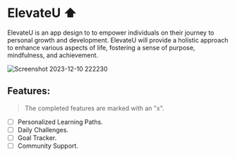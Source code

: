 # ElevateU ⬆️
ElevateU is an app design to to empower individuals on their journey to personal growth and development. ElevateU will provide a holistic approach to enhance various aspects of life, fostering a sense of purpose, mindfulness, and achievement.

![Screenshot 2023-12-10 222230](https://github.com/mauromltn/Prod-App/assets/116788542/c8c6f385-a67e-4b1c-a8cd-556200d72cb5)

## Features:
> The completed features are marked with an "x".
- [ ] Personalized Learning Paths.
- [ ] Daily Challenges.
- [ ] Goal Tracker.
- [ ] Community Support.
